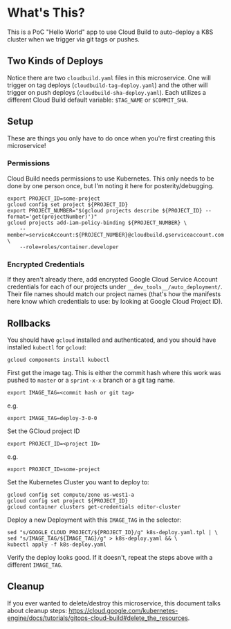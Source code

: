 # What's This?
This is a PoC "Hello World" app to use Cloud Build to auto-deploy a K8S cluster when we trigger via git tags or pushes.

## Two Kinds of Deploys
Notice there are two `cloudbuild.yaml` files in this microservice. One will trigger on tag deploys (`cloudbuild-tag-deploy.yaml`) and the other will trigger on push deploys (`cloudbuild-sha-deploy.yaml`). Each utilizes a different Cloud Build default variable: `$TAG_NAME` or `$COMMIT_SHA`.


## Setup
These are things you only have to do once when you're first creating this microservice!

### Permissions
Cloud Build needs permissions to use Kubernetes. This only needs to be done by one person once, but I'm noting it here for posterity/debugging.
```
export PROJECT_ID=some-project
gcloud config set project ${PROJECT_ID}
export PROJECT_NUMBER="$(gcloud projects describe ${PROJECT_ID} --format='get(projectNumber)')"
gcloud projects add-iam-policy-binding ${PROJECT_NUMBER} \
    --member=serviceAccount:${PROJECT_NUMBER}@cloudbuild.gserviceaccount.com \
    --role=roles/container.developer
```

### Encrypted Credentials
If they aren't already there, add encrypted Google Cloud Service Account credentials for each of our projects under `__dev_tools__/auto_deployment/`. Their file names should match our project names (that's how the manifests here know which credentials to use: by looking at Google Cloud Project ID).


## Rollbacks
You should have `gcloud` installed and authenticated, and you should have installed `kubectl` for `gcloud`:

`gcloud components install kubectl`

First get the image tag. This is either the commit hash where this work was pushed to `master` or a `sprint-x-x` branch or a git tag name.

`export IMAGE_TAG=<commit hash or git tag>`

e.g.

`export IMAGE_TAG=deploy-3-0-0`

Set the GCloud project ID

`export PROJECT_ID=<project ID>`

e.g.

`export PROJECT_ID=some-project`

Set the Kubernetes Cluster you want to deploy to:
```
gcloud config set compute/zone us-west1-a
gcloud config set project ${PROJECT_ID}
gcloud container clusters get-credentials editor-cluster
```

Deploy a new Deployment with this `IMAGE_TAG` in the selector:
```
sed "s/GOOGLE_CLOUD_PROJECT/${PROJECT_ID}/g" k8s-deploy.yaml.tpl | \
sed "s/IMAGE_TAG/${IMAGE_TAG}/g" > k8s-deploy.yaml && \
kubectl apply -f k8s-deploy.yaml
```

Verify the deploy looks good. If it doesn't, repeat the steps above with a different `IMAGE_TAG`.


## Cleanup 
If you ever wanted to delete/destroy this microservice, this document talks about cleanup steps: https://cloud.google.com/kubernetes-engine/docs/tutorials/gitops-cloud-build#delete_the_resources.
